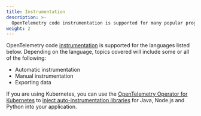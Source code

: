 ```yaml
---
title: Instrumentation
description: >-
  OpenTelemetry code instrumentation is supported for many popular programming languages
weight: 2
---
```


OpenTelemetry code [instrumentation][] is supported for the languages listed
below. Depending on the language, topics covered will include some or all of the
following:

- Automatic instrumentation
- Manual instrumentation
- Exporting data

If you are using Kubernetes, you can use the [OpenTelemetry Operator for
Kubernetes][otel-op] to [inject auto-instrumentation libraries][auto] for Java,
Node.js and Python into your application.

[auto]: https://github.com/open-telemetry/opentelemetry-operator#opentelemetry-auto-instrumentation-injection
[instrumentation]: /docs/concepts/instrumenting/
[otel-op]: https://github.com/open-telemetry/opentelemetry-operator
